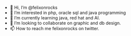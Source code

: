 - 👋 Hi, I’m @felixonrocks
- 👀 I’m interested in php, oracle sql and java programming
- 🌱 I’m currently learning java, red hat and AI.
- 💞️ I’m looking to collaborate on graphic and db design.
- 📫 How to reach me felixonrocks on twitter.

<!---
felixonrocks/felixonrocks is a ✨ special ✨ repository because its `README.md` (this file) appears on your GitHub profile.
You can click the Preview link to take a look at your changes.
--->
